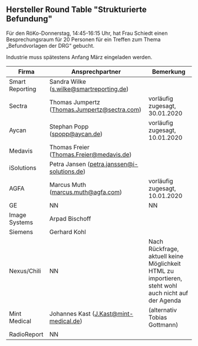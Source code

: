 ## Hersteller Round Table "Strukturierte Befundung"

Für den RöKo-Donnerstag, 14:45-16:15 Uhr, hat Frau Schiedt einen Besprechungsraum für 20 Personen für ein Treffen zum Thema „Befundvorlagen der DRG“ gebucht.

Industrie muss spätestens Anfang März eingeladen werden.

Firma | Ansprechpartner | Bemerkung
------------ | ------------- | -------------
Smart Reporting | Sandra Wilke (s.wilke@smartreporting.de) |
Sectra | Thomas Jumpertz (Thomas.Jumpertz@sectra.com) | vorläufig zugesagt, 30.01.2020
Aycan | Stephan Popp (spopp@aycan.de) | vorläufig zugesagt, 10.01.2020
Medavis | Thomas Freier (Thomas.Freier@medavis.de) |
iSolutions | Petra Jansen (petra.janssen@i-solutions.de) |
AGFA | Marcus Muth (marcus.muth@agfa.com) | vorläufig zugesagt, 10.01.2020
GE | NN | NN
Image Systems | Arpad Bischoff |
Siemens | Gerhard Kohl |
Nexus/Chili | NN | Nach Rückfrage, aktuell keine Möglichkeit HTML zu importieren, steht wohl auch  nicht auf der Agenda
Mint Medical | Johannes Kast (J.Kast@mint-medical.de) | (alternativ Tobias Gottmann)
RadioReport | NN |
